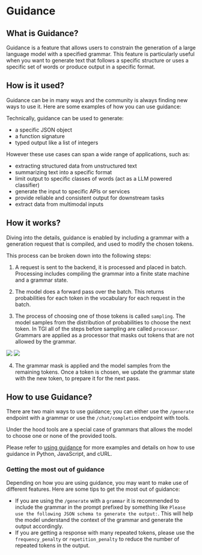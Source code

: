 # Guidance

## What is Guidance?

Guidance is a feature that allows users to constrain the generation of a large language model with a specified grammar. This feature is particularly useful when you want to generate text that follows a specific structure or uses a specific set of words or produce output in a specific format.

## How is it used?

Guidance can be in many ways and the community is always finding new ways to use it. Here are some examples of how you can use guidance:

Technically, guidance can be used to generate:

- a specific JSON object
- a function signature
- typed output like a list of integers

However these use cases can span a wide range of applications, such as:

- extracting structured data from unstructured text
- summarizing text into a specific format
- limit output to specific classes of words (act as a LLM powered classifier)
- generate the input to specific APIs or services
- provide reliable and consistent output for downstream tasks
- extract data from multimodal inputs


## How it works?

Diving into the details, guidance is enabled by including a grammar with a generation request that is compiled, and used to modify the chosen tokens.

This process can be broken down into the following steps:

1. A request is sent to the backend, it is processed and placed in batch. Processing includes compiling the grammar into a finite state machine and a grammar state.
2. The model does a forward pass over the batch. This returns probabilities for each token in the vocabulary for each request in the batch.

3. The process of choosing one of those tokens is called `sampling`. The model samples from the distribution of probabilities to choose the next token. In TGI all of the steps before sampling are called `processor`. Grammars are applied as a processor that masks out tokens that are not allowed by the grammar.

<div class="flex justify-center">
    <img
        class="block dark:hidden"
        src="https://huggingface.co/datasets/huggingface/documentation-images/resolve/main/tgi/logit-grammar-mask.gif"
    />
    <img
        class="hidden dark:block"
        src="https://huggingface.co/datasets/huggingface/documentation-images/resolve/main/tgi/logit-grammar-mask-dark.gif"
    />
</div>

4. The grammar mask is applied and the model samples from the remaining tokens. Once a token is chosen, we update the grammar state with the new token, to prepare it for the next pass.

## How to use Guidance?

There are two main ways to use guidance; you can either use the `/generate` endpoint with a grammar or use the `/chat/completion` endpoint with tools.

Under the hood tools are a special case of grammars that allows the model to choose one or none of the provided tools.

Please refer to [using guidance](../basic_tutorial/using_guidance) for more examples and details on how to use guidance in Python, JavaScript, and cURL.

### Getting the most out of guidance

Depending on how you are using guidance, you may want to make use of different features. Here are some tips to get the most out of guidance:

- If you are using the `/generate` with a `grammar` it is recommended to include the grammar in the prompt prefixed by something like `Please use the following JSON schema to generate the output:`. This will help the model understand the context of the grammar and generate the output accordingly.
- If you are getting a response with many repeated tokens, please use the `frequency_penalty` or `repetition_penalty` to reduce the number of repeated tokens in the output.
